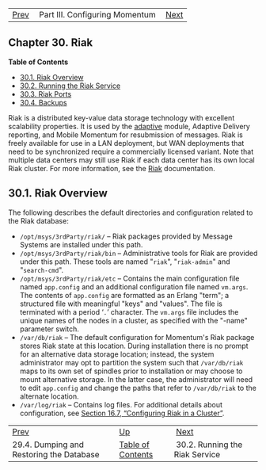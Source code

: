 |     |     |     |
| --- | --- | --- |
| [Prev](postgresql.migrating)  | Part III. Configuring Momentum |  [Next](riak.service) |
## Chapter 30. Riak
**Table of Contents**

* [30.1\. Riak Overview](riak#riak.overview)
* [30.2\. Running the Riak Service](riak.service)
* [30.3\. Riak Ports](operations.riak.ports)
* [30.4\. Backups](operations.riak.backups)

<a class="indexterm" name="idp3460960"></a>
Riak is a distributed key-value data storage technology with excellent scalability properties. It is used by the [adaptive](modules.adaptive "71.3. adaptive – Adaptive Delivery") module, Adaptive Delivery reporting, and Mobile Momentum for resubmission of messages.
Riak is freely available for use in a LAN deployment, but WAN deployments that need to be synchronized require a commercially licensed variant. Note that multiple data centers may still use Riak if each data center has its own local Riak cluster. For more information, see the [Riak](http://http://docs.basho.com/riak/latest/) documentation.
## 30.1. Riak Overview
The following describes the default directories and configuration related to the Riak database:
*   `/opt/msys/3rdParty/riak/` – Riak packages provided by Message Systems are installed under this path.
*   `/opt/msys/3rdParty/riak/bin` – Administrative tools for Riak are provided under this path. These tools are named "`riak`", "`riak-admin`" and "`search-cmd`".
*   `/opt/msys/3rdParty/riak/etc` – Contains the main configuration file named `app.config` and an additional configuration file named `vm.args`. The contents of `app.config` are formatted as an Erlang "term"; a structured file with meaningful "keys" and "values". The file is terminated with a period ‘`.`’ character. The `vm.args` file includes the unique names of the nodes in a cluster, as specified with the "-name" parameter switch.
*   `/var/db/riak` – The default configuration for Momentum's Riak package stores Riak state at this location.
    During installation there is no prompt for an alternative data storage location; instead, the system administrator may opt to partition the system such that `/var/db/riak` maps to its own set of spindles prior to installation or may choose to mount alternative storage. In the latter case, the administrator will need to edit `app.config` and change the paths that refer to `/var/db/riak` to the alternate location.
*   `/var/log/riak` – Contains log files.
For additional details about configuration, see [Section 16.7, “Configuring Riak in a Cluster”](cluster.riak.configuration "16.7. Configuring Riak in a Cluster").

|     |     |     |
| --- | --- | --- |
| [Prev](postgresql.migrating)  | [Up](p.configuration) |  [Next](riak.service) |
| 29.4. Dumping and Restoring the Database  | [Table of Contents](index) |  30.2. Running the Riak Service |
